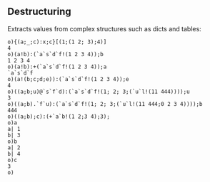 ## Destructuring

Extracts values from complex structures such as dicts and tables:

```o
o){(a;_;c):x;c}[(1;(1 2; 3);4)]
4
o)(a!b):(`a`s`d`f!(1 2 3 4));b
1 2 3 4
o)(a!b):+(`a`s`d`f!(1 2 3 4));a
`a`s`d`f
o)(a!(b;c;d;e)):(`a`s`d`f!(1 2 3 4));e
4
o)((a;b;u)@`s`f`d):(`a`s`d`f!(1; 2; 3;(`u`l!(11 444))));u
3
o)((a;b).`f`u):(`a`s`d`f!(1; 2; 3;(`u`l!(11 444;0 2 3 4))));b
444
o)((a;b);c):(+`a`b!(1 2;3 4);3);
o)a
a| 1
b| 3
o)b
a| 2
b| 4
o)c
3
o)
```
